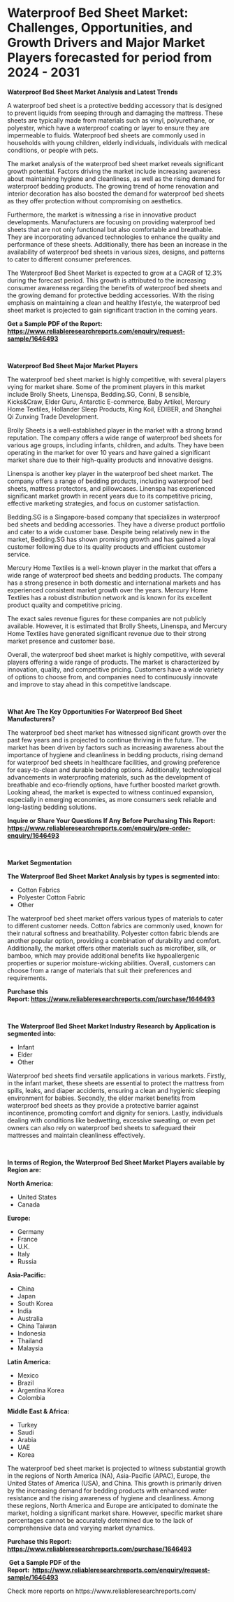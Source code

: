 <p><h1>Waterproof Bed Sheet Market: Challenges, Opportunities, and Growth Drivers and Major Market Players forecasted for period from 2024 - 2031</h1></p><p><strong>Waterproof Bed Sheet Market Analysis and Latest Trends</strong></p>
<p><p>A waterproof bed sheet is a protective bedding accessory that is designed to prevent liquids from seeping through and damaging the mattress. These sheets are typically made from materials such as vinyl, polyurethane, or polyester, which have a waterproof coating or layer to ensure they are impermeable to fluids. Waterproof bed sheets are commonly used in households with young children, elderly individuals, individuals with medical conditions, or people with pets.</p><p>The market analysis of the waterproof bed sheet market reveals significant growth potential. Factors driving the market include increasing awareness about maintaining hygiene and cleanliness, as well as the rising demand for waterproof bedding products. The growing trend of home renovation and interior decoration has also boosted the demand for waterproof bed sheets as they offer protection without compromising on aesthetics.</p><p>Furthermore, the market is witnessing a rise in innovative product developments. Manufacturers are focusing on providing waterproof bed sheets that are not only functional but also comfortable and breathable. They are incorporating advanced technologies to enhance the quality and performance of these sheets. Additionally, there has been an increase in the availability of waterproof bed sheets in various sizes, designs, and patterns to cater to different consumer preferences.</p><p>The Waterproof Bed Sheet Market is expected to grow at a CAGR of 12.3% during the forecast period. This growth is attributed to the increasing consumer awareness regarding the benefits of waterproof bed sheets and the growing demand for protective bedding accessories. With the rising emphasis on maintaining a clean and healthy lifestyle, the waterproof bed sheet market is projected to gain significant traction in the coming years.</p></p>
<p><strong>Get a Sample PDF of the Report:&nbsp; <a href="https://www.reliableresearchreports.com/enquiry/request-sample/1646493">https://www.reliableresearchreports.com/enquiry/request-sample/1646493</a></strong></p>
<p>&nbsp;</p>
<p><strong>Waterproof Bed Sheet Major Market Players</strong></p>
<p><p>The waterproof bed sheet market is highly competitive, with several players vying for market share. Some of the prominent players in this market include Brolly Sheets, Linenspa, Bedding.SG, Conni, B sensible, Kicks&Craw, Elder Guru, Antarctic E-commerce, Baby Artikel, Mercury Home Textiles, Hollander Sleep Products, King Koil, EDIBER, and Shanghai Qi Zunxing Trade Development.</p><p>Brolly Sheets is a well-established player in the market with a strong brand reputation. The company offers a wide range of waterproof bed sheets for various age groups, including infants, children, and adults. They have been operating in the market for over 10 years and have gained a significant market share due to their high-quality products and innovative designs.</p><p>Linenspa is another key player in the waterproof bed sheet market. The company offers a range of bedding products, including waterproof bed sheets, mattress protectors, and pillowcases. Linenspa has experienced significant market growth in recent years due to its competitive pricing, effective marketing strategies, and focus on customer satisfaction.</p><p>Bedding.SG is a Singapore-based company that specializes in waterproof bed sheets and bedding accessories. They have a diverse product portfolio and cater to a wide customer base. Despite being relatively new in the market, Bedding.SG has shown promising growth and has gained a loyal customer following due to its quality products and efficient customer service.</p><p>Mercury Home Textiles is a well-known player in the market that offers a wide range of waterproof bed sheets and bedding products. The company has a strong presence in both domestic and international markets and has experienced consistent market growth over the years. Mercury Home Textiles has a robust distribution network and is known for its excellent product quality and competitive pricing.</p><p>The exact sales revenue figures for these companies are not publicly available. However, it is estimated that Brolly Sheets, Linenspa, and Mercury Home Textiles have generated significant revenue due to their strong market presence and customer base.</p><p>Overall, the waterproof bed sheet market is highly competitive, with several players offering a wide range of products. The market is characterized by innovation, quality, and competitive pricing. Customers have a wide variety of options to choose from, and companies need to continuously innovate and improve to stay ahead in this competitive landscape.</p></p>
<p>&nbsp;</p>
<p><strong>What Are The Key Opportunities For Waterproof Bed Sheet Manufacturers?</strong></p>
<p><p>The waterproof bed sheet market has witnessed significant growth over the past few years and is projected to continue thriving in the future. The market has been driven by factors such as increasing awareness about the importance of hygiene and cleanliness in bedding products, rising demand for waterproof bed sheets in healthcare facilities, and growing preference for easy-to-clean and durable bedding options. Additionally, technological advancements in waterproofing materials, such as the development of breathable and eco-friendly options, have further boosted market growth. Looking ahead, the market is expected to witness continued expansion, especially in emerging economies, as more consumers seek reliable and long-lasting bedding solutions.</p></p>
<p><strong>Inquire or Share Your Questions If Any Before Purchasing This Report: <a href="https://www.reliableresearchreports.com/enquiry/pre-order-enquiry/1646493">https://www.reliableresearchreports.com/enquiry/pre-order-enquiry/1646493</a></strong></p>
<p>&nbsp;</p>
<p><strong>Market Segmentation</strong></p>
<p><strong>The Waterproof Bed Sheet Market Analysis by types is segmented into:</strong></p>
<p><ul><li>Cotton Fabrics</li><li>Polyester Cotton Fabric</li><li>Other</li></ul></p>
<p><p>The waterproof bed sheet market offers various types of materials to cater to different customer needs. Cotton fabrics are commonly used, known for their natural softness and breathability. Polyester cotton fabric blends are another popular option, providing a combination of durability and comfort. Additionally, the market offers other materials such as microfiber, silk, or bamboo, which may provide additional benefits like hypoallergenic properties or superior moisture-wicking abilities. Overall, customers can choose from a range of materials that suit their preferences and requirements.</p></p>
<p><strong>Purchase this Report:&nbsp;<a href="https://www.reliableresearchreports.com/purchase/1646493">https://www.reliableresearchreports.com/purchase/1646493</a></strong></p>
<p>&nbsp;</p>
<p><strong>The Waterproof Bed Sheet Market Industry Research by Application is segmented into:</strong></p>
<p><ul><li>Infant</li><li>Elder</li><li>Other</li></ul></p>
<p><p>Waterproof bed sheets find versatile applications in various markets. Firstly, in the infant market, these sheets are essential to protect the mattress from spills, leaks, and diaper accidents, ensuring a clean and hygienic sleeping environment for babies. Secondly, the elder market benefits from waterproof bed sheets as they provide a protective barrier against incontinence, promoting comfort and dignity for seniors. Lastly, individuals dealing with conditions like bedwetting, excessive sweating, or even pet owners can also rely on waterproof bed sheets to safeguard their mattresses and maintain cleanliness effectively.</p></p>
<p>&nbsp;</p>
<p><strong>In terms of Region, the Waterproof Bed Sheet Market Players available by Region are:</strong></p>
<p>
    <p> <strong> North America: </strong>
        <ul>
            <li>United States</li>
            <li>Canada</li>
        </ul>
        </p> 
    <p> <strong> Europe: </strong>
        <ul>
            <li>Germany</li>
            <li>France</li>
            <li>U.K.</li>
            <li>Italy</li>
            <li>Russia</li>
        </ul>
        </p> 
    <p> <strong> Asia-Pacific: </strong>
        <ul>
            <li>China</li>
            <li>Japan</li>
            <li>South Korea</li>
            <li>India</li>
            <li>Australia</li>
            <li>China Taiwan</li>
            <li>Indonesia</li>
            <li>Thailand</li>
            <li>Malaysia</li>
        </ul>
        </p> 
    <p> <strong> Latin America: </strong>
        <ul>
            <li>Mexico</li>
            <li>Brazil</li>
            <li>Argentina Korea</li>
            <li>Colombia</li>
        </ul>
        </p> 
    <p> <strong> Middle East & Africa: </strong>
        <ul>
            <li>Turkey</li>
            <li>Saudi</li>
            <li>Arabia</li>
            <li>UAE</li>
            <li>Korea</li>
        </ul>
    </p>
    </p>
<p><p>The waterproof bed sheet market is projected to witness substantial growth in the regions of North America (NA), Asia-Pacific (APAC), Europe, the United States of America (USA), and China. This growth is primarily driven by the increasing demand for bedding products with enhanced water resistance and the rising awareness of hygiene and cleanliness. Among these regions, North America and Europe are anticipated to dominate the market, holding a significant market share. However, specific market share percentages cannot be accurately determined due to the lack of comprehensive data and varying market dynamics.</p></p>
<p><strong>Purchase this Report: <a href="https://www.reliableresearchreports.com/purchase/1646493">https://www.reliableresearchreports.com/purchase/1646493</a></strong></p>
<p>&nbsp;<strong>Get a Sample PDF of the Report:&nbsp;&nbsp;<a href="https://www.reliableresearchreports.com/enquiry/request-sample/1646493">https://www.reliableresearchreports.com/enquiry/request-sample/1646493</a></strong></p>
<p><strong></strong></p>
<p>Check more reports on https://www.reliableresearchreports.com/</p>